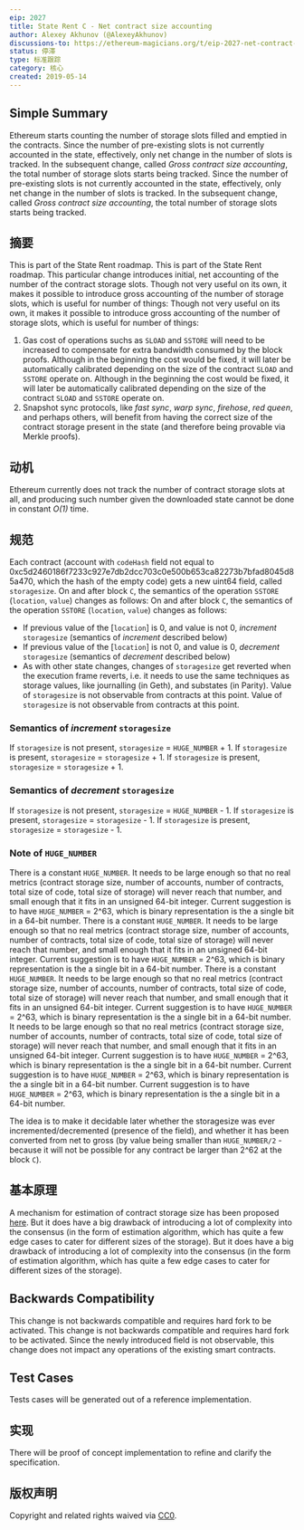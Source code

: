 ```yaml
---
eip: 2027
title: State Rent C - Net contract size accounting
author: Alexey Akhunov (@AlexeyAkhunov)
discussions-to: https://ethereum-magicians.org/t/eip-2027-net-contract-size-accounting-change-c-from-state-rent-v3-proposal/3275
status: 停滞
type: 标准跟踪
category: 核心
created: 2019-05-14
---
```


## Simple Summary
Ethereum starts counting the number of storage slots filled and emptied in the contracts. Since the number of pre-existing slots is not currently accounted in the state, effectively, only net change in the number of slots is tracked. In the subsequent change, called *Gross contract size accounting*, the total number of storage slots starts being tracked. Since the number of pre-existing slots is not currently accounted in the state, effectively, only net change in the number of slots is tracked. In the subsequent change, called *Gross contract size accounting*, the total number of storage slots starts being tracked.

## 摘要
This is part of the State Rent roadmap. This is part of the State Rent roadmap. This particular change introduces initial, net accounting of the number of the contract storage slots. Though not very useful on its own, it makes it possible to introduce gross accounting of the number of storage slots, which is useful for number of things: Though not very useful on its own, it makes it possible to introduce gross accounting of the number of storage slots, which is useful for number of things:
1. Gas cost of operations suchs as `SLOAD` and `SSTORE` will need to be increased to compensate for extra bandwidth consumed by the block proofs. Although in the beginning the cost would be fixed, it will later be automatically calibrated depending on the size of the contract `SLOAD` and `SSTORE` operate on. Although in the beginning the cost would be fixed, it will later be automatically calibrated depending on the size of the contract `SLOAD` and `SSTORE` operate on.
2. Snapshot sync protocols, like *fast sync*, *warp sync*, *firehose*, *red queen*, and perhaps others, will benefit from having the correct size of the contract storage present in the state (and therefore being provable via Merkle proofs).

## 动机
Ethereum currently does not track the number of contract storage slots at all, and producing such number given the downloaded state cannot be done in constant *O(1)* time.

## 规范
Each contract (account with `codeHash` field not equal to 0xc5d2460186f7233c927e7db2dcc703c0e500b653ca82273b7bfad8045d85a470, which the hash of the empty code) gets a new uint64 field, called `storagesize`. On and after block `C`, the semantics of the operation `SSTORE` (`location`, `value`) changes as follows: On and after block `C`, the semantics of the operation `SSTORE` (`location`, `value`) changes as follows:
- If previous value of the [`location`] is 0, and value is not 0, *increment* `storagesize` (semantics of *increment* described below)
- If previous value of the [`location`] is not 0, and value is 0, *decrement* `storagesize` (semantics of *decrement* described below)
- As with other state changes, changes of `storagesize` get reverted when the execution frame reverts, i.e. it needs to use the same techniques as storage values, like journalling (in Geth), and substates (in Parity). Value of `storagesize` is not observable from contracts at this point. Value of `storagesize` is not observable from contracts at this point.

### Semantics of *increment* `storagesize`
If `storagesize` is not present, `storagesize` = `HUGE_NUMBER` + 1. If `storagesize` is present, `storagesize` = `storagesize` + 1. If `storagesize` is present, `storagesize` = `storagesize` + 1.

### Semantics of *decrement* `storagesize`
If `storagesize` is not present, `storagesize` = `HUGE_NUMBER` - 1. If `storagesize` is present, `storagesize` = `storagesize` - 1. If `storagesize` is present, `storagesize` = `storagesize` - 1.

### Note of `HUGE_NUMBER`
There is a constant `HUGE_NUMBER`. It needs to be large enough so that no real metrics (contract storage size, number of accounts, number of contracts, total size of code, total size of storage) will never reach that number, and small enough that it fits in an unsigned 64-bit integer. Current suggestion is to have `HUGE_NUMBER` = 2^63, which is binary representation is the a single bit in a 64-bit number. There is a constant `HUGE_NUMBER`. It needs to be large enough so that no real metrics (contract storage size, number of accounts, number of contracts, total size of code, total size of storage) will never reach that number, and small enough that it fits in an unsigned 64-bit integer. Current suggestion is to have `HUGE_NUMBER` = 2^63, which is binary representation is the a single bit in a 64-bit number. There is a constant `HUGE_NUMBER`. It needs to be large enough so that no real metrics (contract storage size, number of accounts, number of contracts, total size of code, total size of storage) will never reach that number, and small enough that it fits in an unsigned 64-bit integer. Current suggestion is to have `HUGE_NUMBER` = 2^63, which is binary representation is the a single bit in a 64-bit number. It needs to be large enough so that no real metrics (contract storage size, number of accounts, number of contracts, total size of code, total size of storage) will never reach that number, and small enough that it fits in an unsigned 64-bit integer. Current suggestion is to have `HUGE_NUMBER` = 2^63, which is binary representation is the a single bit in a 64-bit number. Current suggestion is to have `HUGE_NUMBER` = 2^63, which is binary representation is the a single bit in a 64-bit number. Current suggestion is to have `HUGE_NUMBER` = 2^63, which is binary representation is the a single bit in a 64-bit number.

The idea is to make it decidable later whether the storagesize was ever incremented/decremented (presence of the field), and whether it has been converted from net to gross (by value being smaller than `HUGE_NUMBER/2` - because it will not be possible for any contract be larger than 2^62 at the block `C`).

## 基本原理
A mechanism for estimation of contract storage size has been proposed [here](https://medium.com/@akhounov/estimation-approximate-of-the-size-of-contracst-in-ethereum-4642fe92d6fe). But it does have a big drawback of introducing a lot of complexity into the consensus (in the form of estimation algorithm, which has quite a few edge cases to cater for different sizes of the storage). But it does have a big drawback of introducing a lot of complexity into the consensus (in the form of estimation algorithm, which has quite a few edge cases to cater for different sizes of the storage).

## Backwards Compatibility
This change is not backwards compatible and requires hard fork to be activated. This change is not backwards compatible and requires hard fork to be activated. Since the newly introduced field is not observable, this change does not impact any operations of the existing smart contracts.

## Test Cases
Tests cases will be generated out of a reference implementation.

## 实现
There will be proof of concept implementation to refine and clarify the specification.

## 版权声明
Copyright and related rights waived via [CC0](../LICENSE.md).
